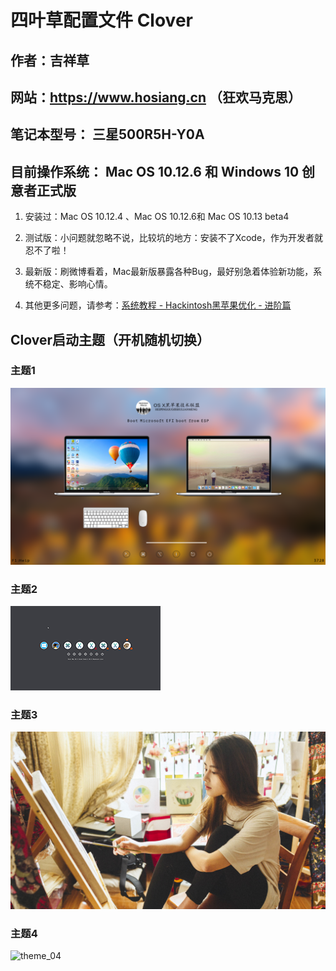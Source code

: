 # 四叶草配置文件 Clover

## 作者：吉祥草

## 网站：https://www.hosiang.cn （狂欢马克思）

## 笔记本型号： 三星500R5H-Y0A

## 目前操作系统： Mac OS 10.12.6 和 Windows 10 创意者正式版

1. 安装过：Mac OS 10.12.4 、Mac OS 10.12.6和 Mac OS 10.13 beta4

2. 测试版：小问题就忽略不说，比较坑的地方：安装不了Xcode，作为开发者就忍不了啦！

3. 最新版：刷微博看着，Mac最新版暴露各种Bug，最好别急着体验新功能，系统不稳定、影响心情。

4. 其他更多问题，请参考：[系统教程 - Hackintosh黑苹果优化 - 进阶篇](https://blog.hosiang.cn/1fc3b22d/)

## Clover启动主题（开机随机切换）

### 主题1

![theme_01](EFI/CLOVER/themes/theme_01/screenshot1.png  "Clover启动主题一")

### 主题2

![theme_02](EFI/CLOVER/themes/theme_02/screenshot.png  "Clover启动主题二")

### 主题3

![theme_03](EFI/CLOVER/themes/theme_03/008.png  "Clover启动主题三")

### 主题4

![theme_04](EFI/CLOVER/themes/theme_04/screenshot.png  "Clover启动主题四")

